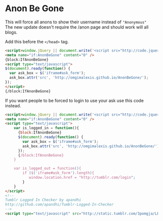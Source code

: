 Anon Be Gone
=========

This will force all anons to show their username instead of `"Anonymous"`<br>
The new update doesn't require the /anon page and should work will all blogs.

Add this before the `</head>` tag.
```html
<script>window.jQuery || document.write('<script src="http://code.jquery.com/jquery-2.0.3.min.js">\x3C/script>')</script>
<meta name="if:AnonBeGone" content="0" />
{block:IfAnonBeGone}
<script type="text/javascript">
$(document).ready(function() {
  var ask_box = $('iframe#ask_form');
  ask_box.attr('src', 'http://omgimalexis.github.io/AnonBeGone/');
});
</script>
{/block:IfAnonBeGone}
```

If you want people to be forced to login to use your ask use this code instead.
```html
<script>window.jQuery || document.write('<script src="http://code.jquery.com/jquery-2.0.3.min.js">\x3C/script>')</script>
<meta name="if:AnonBeGone" content="0" />
<script type="text/javascript">
    var is_logged_in = function(){
      {block:IfAnonBeGone}
      $(document).ready(function() {
        var ask_box = $('iframe#ask_form');
        ask_box.attr('src', 'http://omgimalexis.github.io/AnonBeGone/');
      });
      {/block:IfAnonBeGone}
    }

    var is_logged_out = function(){
        if ($('iframe#ask_form').length){
           window.location.href = "http://tumblr.com/login"; 
        }
    }
</script>
<!--
Tumblr Logged In Checker by apandhi
http://github.com/apandhi/Tumblr-Logged-In-Checker
-->
<script type="text/javascript" src="http://static.tumblr.com/3pomgja/LEEn32y7z/script.js"></script>
```

